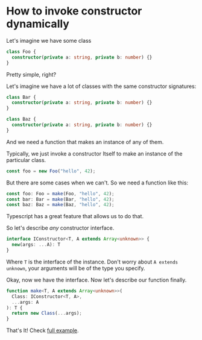 # How to invoke constructor dynamically

Let's imagine we have some class

```typescript
class Foo {
  constructor(private a: string, private b: number) {}
}
```

Pretty simple, right?

Let's imagine we have a lot of classes with the same constructor signatures:

```typescript
class Bar {
  constructor(private a: string, private b: number) {}
}

class Baz {
  constructor(private a: string, private b: number) {}
}
```

And we need a function that makes an instance of any of them.

Typically, we just invoke a constructor Itself to make an instance of the particular class.

```typescript
const foo = new Foo("hello", 42);
```

But there are some cases when we can't.
So we need a function like this:

```typescript
const foo: Foo = make(Foo, "hello", 42);
const bar: Bar = make(Bar, "hello", 42);
const baz: Baz = make(Baz, "hello", 42);
```

Typescript has a great feature that allows us to do that.

So let's describe _any_ constructor interface.

```typescript
interface IConstructor<T, A extends Array<unknown>> {
  new(args: ...A): T
}
```

Where `T` is the interface of the instance.
Don't worry about `A extends unknown`, your arguments will be of the type you specify.

Okay, now we have the interface. Now let's describe our function finally.

```typescript
function make<T, A extends Array<unknown>>(
  Class: IConstructor<T, A>,
  ...args: A
): T {
  return new Class(...args);
}
```

That's It! Check [full example](https://www.typescriptlang.org/play?#code/JYOwLgpgTgZghgYwgAgMIHsQGcxQK4JjpQA8AKgDTICCyEAHpCACZY1RRwCeJeIA1iHQB3EAD4xyAN4AoZMhARhACgB06uFADmWAFw0AlPrIBuGQF8ZMmH0LBMyALZx+EEnOSUPtBk1btOHj5BEXEZMWUEABs4AC9Y-QxsXAIiUkoaMSp1VU0dfWojT2kPKAgwPCgQBSVkaLjYtQ1tLAMzSxl6rDYAMXR0EvkETBx8QmJlAAcoYAA3OEhkOH1R0C0qabmFlAAjfRA8Rx3oA2lLeUm8HajgBGQtcuplU9l5N+QyiqrkMAALYCwuTM8g6FyuNzuDzAACFnoN3h9ypVqn8AaodsDkJYOl02NDNPDhskxmkpjN5otlshViB1shNhTdvtDscoC9zvTwbd7o84a8EZ9kT9-oC4JjQZzrtyodCAApRPBYADyij5Hnegu+qMBO2QAGpkABGcUWKxEnDIGD9ZAAXicLggyj66CoAHIrehXVRDW1OiMwMgdgS7c5XMp8VA3UGoF6jb6ZAB6BPId39V1+7DoKIQVRRdBaZQe1RQp4GeNJo0ZrBZnN5gtFmXPcvJ13R9Pmmu5-PKaPF3llsyJ5MAJirnbrPc0fZh8sVKsdA6AA).
